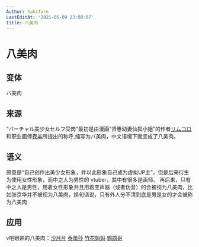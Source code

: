 ```yaml
---
Author: Sakifore
LastEditAt: '2021-06-09 23:00:07'
title: 八美肉
---
```

# 八美肉

## 变体

バ美肉

## 来源

“バーチャル美少女セルフ受肉”最初是由漫画“贤惠幼妻仙狐小姐”的作者[リムコロ](https://twitter.com/rimukoro)和职业画师[卷羊](https://www.pixiv.net/member.php?id=9145919)所提出的称呼,缩写为バ美肉，中文语境下就变成了八美肉。

## 语义

原意是“自己创作出美少女形象，并以此形象自己成为虚拟UP主”，但是后来衍生为使用女性形象，而中之人为男性的 vtuber，其中有很多是画师。
再后来，只有中之人是男性，用着女性形象并且用着变声器（或者伪音）的会被视为八美肉，比如张京华并不被视为八美肉，换句话说，只有外人分不清到底是男是女的才会被称为八美肉

## 应用

v吧眼熟的八美肉：[沙月月](https://space.bilibili.com/128912828)	[泰蕾莎](https://space.bilibili.com/620903)	[竹花妈妈](https://space.bilibili.com/612560157)	[鹦鹉哥](https://space.bilibili.com/432762700)
